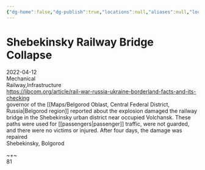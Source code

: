 ```yaml
---
{"dg-home":false,"dg-publish":true,"locations":null,"aliases":null,"location":null,"title":"Shebekinsky Railway Bridge Collapse","tag":"mechanical, railway, infrastructure","date":"2022-04-12","permalink":"/shebekinsky-railway-bridge-collapse/","dgHomeLink":true,"dgPassFrontmatter":true}
---
```



# Shebekinsky Railway Bridge Collapse

2022-04-12  
Mechanical  
Railway,Infrastructure  
https://libcom.org/article/rail-war-russia-ukraine-borderland-facts-and-its-checking  
governor of the [[Maps/Belgorod Oblast, Central Federal District, Russia|Belgorod region]] reported about the explosion damaged the railway bridge in the Shebekinsky urban district near occupied Volchansk. These paths were used for [[passengers|passenger]] traffic, were not guarded, and there were no victims or injured. After four days, the damage was repaired  
Shebekinsky, Bolgorod

~+~  
81
